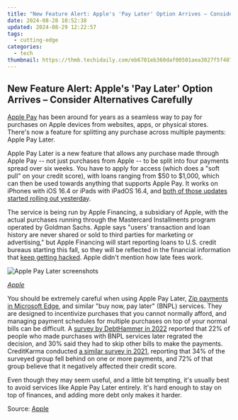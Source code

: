 ```yaml
---
title: "New Feature Alert: Apple's 'Pay Later' Option Arrives – Consider Alternatives Carefully"
date: 2024-08-28 10:52:38
updated: 2024-08-29 12:22:57
tags:
  - cutting-edge
categories:
  - tech
thumbnail: https://thmb.techidaily.com/eb6701eb360daf00501aea3027f5f407ca588034548873224d944d5de49dcde3.jpg
---
```


## New Feature Alert: Apple's 'Pay Later' Option Arrives – Consider Alternatives Carefully

[Apple Pay](https://vimeo-videos.techidaily.com/efficient-techniques-for-accessing-and-saving-vimeo-videos/) has been around for years as a seamless way to pay for purchases on Apple devices from websites, apps, or physical stores. There's now a feature for splitting any purchase across multiple payments: Apple Pay Later.

 Apple Pay Later is a new feature that allows any purchase made through Apple Pay -- not just purchases from Apple -- to be split into four payments spread over six weeks. You have to apply for access (which does a "soft pull" on your credit score), with loans ranging from $50 to $1,000, which can then be used towards anything that supports Apple Pay. It works on iPhones with iOS 16.4 or iPads with iPadOS 16.4, and [both of those updates started rolling out yesterday](https://instagram-clips.techidaily.com/2024-approved-proven-techniques-to-swell-your-social-media-following/).

 The service is being run by Apple Financing, a subsidiary of Apple, with the actual purchases running through the Mastercard Installments program operated by Goldman Sachs. Apple says "users' transaction and loan history are never shared or sold to third parties for marketing or advertising," but Apple Financing will start reporting loans to U.S. credit bureaus starting this fall, so they will be reflected in the financial information that [keep getting hacked](https://news.bloombergtax.com/tax-insights-and-commentary/equifax-experian-must-pay-more-than-pennies-for-data-breaches). Apple didn't mention how late fees work.

![Apple Pay Later screenshots](https://static1.howtogeekimages.com/wordpress/wp-content/uploads/2023/03/Image-4.jpeg) 

_[Apple](https://www.apple.com/newsroom/2023/03/apple-introduces-apple-pay-later/)_

 You should be extremely careful when using Apple Pay Later, [Zip payments in Microsoft Edge](https://driver-download.techidaily.com/how-to-access-and-apply-updates-for-your-canon-dslr-camera-d53n-model/), and similar "buy now, pay later" (BNPL) services. They are designed to incentivize purchases that you cannot normally afford, and managing payment schedules for multiple purchases on top of your normal bills can be difficult. A [survey by DebtHammer in 2022](https://debthammer.org/buy-now-pay-later-survey/) reported that 22% of people who made purchases with BNPL services later regrated the decision, and 30% said they had to skip other bills to make the payments. CreditKarma conducted [a similar survey in 2021](https://www.creditkarma.com/about/commentary/buy-now-pay-later-surges-throughout-pandemic-consumers-credit-takes-a-hit), reporting that 34% of the surveyed group fell behind on one or more payments, and 72% of that group believe that it negatively affected their credit score.

 Even though they may seem useful, and a little bit tempting, it's usually best to avoid services like Apple Pay Later entirely. It's hard enough to stay on top of finances, and adding more debt only makes it harder.

 Source: [Apple](https://www.apple.com/newsroom/2023/03/apple-introduces-apple-pay-later/)

<ins class="adsbygoogle"
     style="display:block"
     data-ad-format="autorelaxed"
     data-ad-client="ca-pub-7571918770474297"
     data-ad-slot="1223367746"></ins>



<ins class="adsbygoogle"
     style="display:block"
     data-ad-client="ca-pub-7571918770474297"
     data-ad-slot="8358498916"
     data-ad-format="auto"
     data-full-width-responsive="true"></ins>
